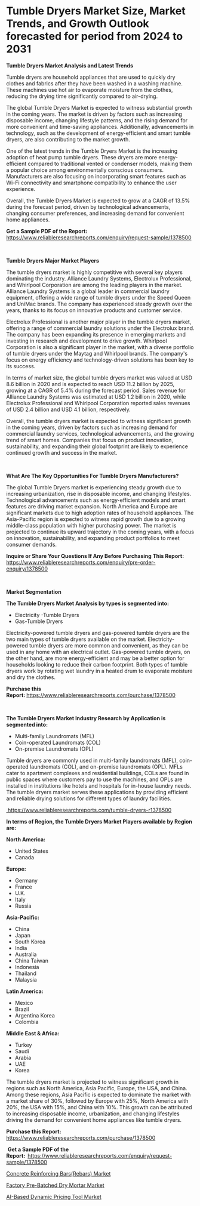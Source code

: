 <p><h1>Tumble Dryers Market Size, Market Trends, and Growth Outlook forecasted for period from 2024 to 2031</h1></p><p><strong>Tumble Dryers Market Analysis and Latest Trends</strong></p>
<p><p>Tumble dryers are household appliances that are used to quickly dry clothes and fabrics after they have been washed in a washing machine. These machines use hot air to evaporate moisture from the clothes, reducing the drying time significantly compared to air-drying.</p><p>The global Tumble Dryers Market is expected to witness substantial growth in the coming years. The market is driven by factors such as increasing disposable income, changing lifestyle patterns, and the rising demand for more convenient and time-saving appliances. Additionally, advancements in technology, such as the development of energy-efficient and smart tumble dryers, are also contributing to the market growth.</p><p>One of the latest trends in the Tumble Dryers Market is the increasing adoption of heat pump tumble dryers. These dryers are more energy-efficient compared to traditional vented or condenser models, making them a popular choice among environmentally conscious consumers. Manufacturers are also focusing on incorporating smart features such as Wi-Fi connectivity and smartphone compatibility to enhance the user experience.</p><p>Overall, the Tumble Dryers Market is expected to grow at a CAGR of 13.5% during the forecast period, driven by technological advancements, changing consumer preferences, and increasing demand for convenient home appliances.</p></p>
<p><strong>Get a Sample PDF of the Report:&nbsp;</strong> <a href="https://www.reliableresearchreports.com/enquiry/request-sample/1378500">https://www.reliableresearchreports.com/enquiry/request-sample/1378500</a></p>
<p>&nbsp;</p>
<p><strong>Tumble Dryers Major Market Players</strong></p>
<p><p>The tumble dryers market is highly competitive with several key players dominating the industry. Alliance Laundry Systems, Electrolux Professional, and Whirlpool Corporation are among the leading players in the market. Alliance Laundry Systems is a global leader in commercial laundry equipment, offering a wide range of tumble dryers under the Speed Queen and UniMac brands. The company has experienced steady growth over the years, thanks to its focus on innovative products and customer service.</p><p>Electrolux Professional is another major player in the tumble dryers market, offering a range of commercial laundry solutions under the Electrolux brand. The company has been expanding its presence in emerging markets and investing in research and development to drive growth. Whirlpool Corporation is also a significant player in the market, with a diverse portfolio of tumble dryers under the Maytag and Whirlpool brands. The company's focus on energy efficiency and technology-driven solutions has been key to its success.</p><p>In terms of market size, the global tumble dryers market was valued at USD 8.6 billion in 2020 and is expected to reach USD 11.2 billion by 2025, growing at a CAGR of 5.4% during the forecast period. Sales revenue for Alliance Laundry Systems was estimated at USD 1.2 billion in 2020, while Electrolux Professional and Whirlpool Corporation reported sales revenues of USD 2.4 billion and USD 4.1 billion, respectively.</p><p>Overall, the tumble dryers market is expected to witness significant growth in the coming years, driven by factors such as increasing demand for commercial laundry services, technological advancements, and the growing trend of smart homes. Companies that focus on product innovation, sustainability, and expanding their global footprint are likely to experience continued growth and success in the market.</p></p>
<p>&nbsp;</p>
<p><strong>What Are The Key Opportunities For Tumble Dryers Manufacturers?</strong></p>
<p><p>The global Tumble Dryers market is experiencing steady growth due to increasing urbanization, rise in disposable income, and changing lifestyles. Technological advancements such as energy-efficient models and smart features are driving market expansion. North America and Europe are significant markets due to high adoption rates of household appliances. The Asia-Pacific region is expected to witness rapid growth due to a growing middle-class population with higher purchasing power. The market is projected to continue its upward trajectory in the coming years, with a focus on innovation, sustainability, and expanding product portfolios to meet consumer demands.</p></p>
<p><strong>Inquire or Share Your Questions If Any Before Purchasing This Report:</strong> <a href="https://www.reliableresearchreports.com/enquiry/pre-order-enquiry/1378500">https://www.reliableresearchreports.com/enquiry/pre-order-enquiry/1378500</a></p>
<p>&nbsp;</p>
<p><strong>Market Segmentation</strong></p>
<p><strong>The Tumble Dryers Market Analysis by types is segmented into:</strong></p>
<p><ul><li>Electricity -Tumble Dryers</li><li>Gas-Tumble Dryers</li></ul></p>
<p><p>Electricity-powered tumble dryers and gas-powered tumble dryers are the two main types of tumble dryers available on the market. Electricity-powered tumble dryers are more common and convenient, as they can be used in any home with an electrical outlet. Gas-powered tumble dryers, on the other hand, are more energy-efficient and may be a better option for households looking to reduce their carbon footprint. Both types of tumble dryers work by rotating wet laundry in a heated drum to evaporate moisture and dry the clothes.</p></p>
<p><strong>Purchase this Report:&nbsp;</strong><a href="https://www.reliableresearchreports.com/purchase/1378500">https://www.reliableresearchreports.com/purchase/1378500</a></p>
<p>&nbsp;</p>
<p><strong>The Tumble Dryers Market Industry Research by Application is segmented into:</strong></p>
<p><ul><li>Multi-family Laundromats (MFL)</li><li>Coin-operated Laundromats (COL)</li><li>On-premise Laundromats (OPL)</li></ul></p>
<p><p>Tumble dryers are commonly used in multi-family laundromats (MFL), coin-operated laundromats (COL), and on-premise laundromats (OPL). MFLs cater to apartment complexes and residential buildings, COLs are found in public spaces where customers pay to use the machines, and OPLs are installed in institutions like hotels and hospitals for in-house laundry needs. The tumble dryers market serves these applications by providing efficient and reliable drying solutions for different types of laundry facilities.</p></p>
<p><a href="https://www.reliableresearchreports.com/tumble-dryers-r1378500">&nbsp;https://www.reliableresearchreports.com/tumble-dryers-r1378500</a></p>
<p><strong>In terms of Region, the Tumble Dryers Market Players available by Region are:</strong></p>
<p>
    <p> <strong> North America: </strong>
        <ul>
            <li>United States</li>
            <li>Canada</li>
        </ul>
        </p> 
    <p> <strong> Europe: </strong>
        <ul>
            <li>Germany</li>
            <li>France</li>
            <li>U.K.</li>
            <li>Italy</li>
            <li>Russia</li>
        </ul>
        </p> 
    <p> <strong> Asia-Pacific: </strong>
        <ul>
            <li>China</li>
            <li>Japan</li>
            <li>South Korea</li>
            <li>India</li>
            <li>Australia</li>
            <li>China Taiwan</li>
            <li>Indonesia</li>
            <li>Thailand</li>
            <li>Malaysia</li>
        </ul>
        </p> 
    <p> <strong> Latin America: </strong>
        <ul>
            <li>Mexico</li>
            <li>Brazil</li>
            <li>Argentina Korea</li>
            <li>Colombia</li>
        </ul>
        </p> 
    <p> <strong> Middle East & Africa: </strong>
        <ul>
            <li>Turkey</li>
            <li>Saudi</li>
            <li>Arabia</li>
            <li>UAE</li>
            <li>Korea</li>
        </ul>
    </p>
    </p>
<p><p>The tumble dryers market is projected to witness significant growth in regions such as North America, Asia Pacific, Europe, the USA, and China. Among these regions, Asia Pacific is expected to dominate the market with a market share of 30%, followed by Europe with 25%, North America with 20%, the USA with 15%, and China with 10%. This growth can be attributed to increasing disposable income, urbanization, and changing lifestyles driving the demand for convenient home appliances like tumble dryers.</p></p>
<p><strong>Purchase this Report: </strong><a href="https://www.reliableresearchreports.com/purchase/1378500">https://www.reliableresearchreports.com/purchase/1378500</a></p>
<p>&nbsp;<strong>Get a Sample PDF of the Report:&nbsp;&nbsp;</strong><a href="https://www.reliableresearchreports.com/enquiry/request-sample/1378500">https://www.reliableresearchreports.com/enquiry/request-sample/1378500</a></p>
<p><strong></strong></p>
<p><p><a href="https://www.linkedin.com/pulse/concrete-reinforcing-barsrebars-market-research-report-zuyae?trackingId=CErY5Z%2F%2FCHccklHPm9nGBw%3D%3D">Concrete Reinforcing Bars(Rebars) Market</a></p><p><a href="https://www.linkedin.com/pulse/insights-factory-pre-batched-dry-mortar-market-size-analysing-5ecme?trackingId=7I9YJoEiDYPxjBtrTH%2FMYw%3D%3D">Factory Pre-Batched Dry Mortar Market</a></p><p><a href="https://www.linkedin.com/pulse/ai-based-dynamic-pricing-tool-market-size-growth-outlook-31mze?trackingId=6ki0CXBXw%2Bmascm2MYNCfA%3D%3D">AI-Based Dynamic Pricing Tool Market</a></p></p>